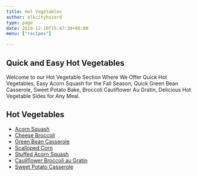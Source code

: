 ```yaml
---
title: Hot Vegetables
author: elkcityhazard
type: page
date: 2019-12-16T15:47:38+00:00
menu: ["recipes"]

---
```

## Quick and Easy Hot Vegetables

Welcome to our Hot Vegetable Section Where We Offer Quick Hot Vegetables, Easy Acorn Squash for the Fall Season, Quick Green Bean Casserole, Sweet Potato Bake, Broccoli Cauliflower Au Gratin, Delicious Hot Vegetable Sides for Any Meal.

## Hot Vegetables

  * [Acorn Squash][1]
  * [Cheese Broccoli][2]
  * [Green Bean Casserole][3]
  * [Scalloped Corn][4]
  * [Stuffed Acorn Squash][5]
  * [Cauliflower Broccoli au Gratin][6]
  * [Sweet Potato Casserole][7]

 [1]: /wordpress/index.php/recipes-for-special-occasions-and-events/baked-acorn-squash-recipe/
 [2]: /wordpress/index.php/recipes-for-special-occasions-and-events/cheese-broccoli-recipe/
 [3]: /wordpress/index.php/recipes-for-special-occasions-and-events/simple-green-bean-casserole/
 [4]: /wordpress/index.php/recipes-for-special-occasions-and-events/scalloped-corn-recipe/
 [5]: /wordpress/index.php/recipes-for-special-occasions-and-events/stuffed-acorn-squash-recipe/
 [6]: /wordpress/index.php/hot-vegetables/cauliflower-broccoli-au-gratin-recipe/
 [7]: /wordpress/index.php/recipes-for-special-occasions-and-events/healthy-sweet-potato-casserole/
